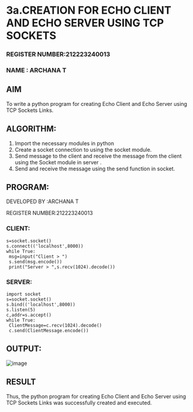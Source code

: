 # 3a.CREATION FOR ECHO CLIENT AND ECHO SERVER USING TCP SOCKETS  
### REGISTER NUMBER:212223240013  
### NAME : ARCHANA T  
## AIM
To write a python program for creating Echo Client and Echo Server using TCP
Sockets Links.
## ALGORITHM:
1. Import the necessary modules in python
2. Create a socket connection to using the socket module.
3. Send message to the client and receive the message from the client using the Socket module in
 server .
4. Send and receive the message using the send function in socket.
## PROGRAM:
DEVELOPED BY :ARCHANA T

REGISTER NUMBER:212223240013
### CLIENT:
```import socket
s=socket.socket()
s.connect(('localhost',8000))
while True:
 msg=input("Client > ")
 s.send(msg.encode())
 print("Server > ",s.recv(1024).decode())
```
### SERVER:
```
import socket
s=socket.socket()
s.bind(('localhost',8000))
s.listen(5)
c,addr=s.accept()
while True:
 ClientMessage=c.recv(1024).decode()
 c.send(ClientMessage.encode())
```
## OUTPUT:
![image](https://github.com/ARCHANAT1305/3a.Sockets_Creation_for_Echo_Client_and_Echo_Server/assets/145975189/ab610852-499c-484a-80d5-fb772ff409f9)

## RESULT
Thus, the python program for creating Echo Client and Echo Server using TCP Sockets Links 
was successfully created and executed.

